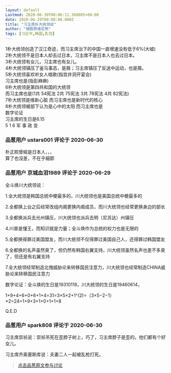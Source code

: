 ```yaml
---
layout: default
Lastmod: 2020-06-30T00:06:11.368805+00:00
date: 2020-06-29T00:00:00.000Z
title: "习主席朴大统领说"
author: "细胞质维尼熊"
tags: [习近平,韩国,乳包]
---
```


1朴大统领创造了汉江奇迹，而习主席治下的中国一直增速没有低于6%(大嘘)  
2朴大统领不是日本人却去过日本，习主席不是日本人也去过日本。  
3朴大统领有女儿，习主席也有女儿。  
4朴大统领镇压了釜马事态，是屑；习主席镇压了反送中运动，也是屑。  
5朴大统领喜欢听女人唱歌(指宫井洞开宴会)  
习主席也是(指彭麻麻)  
6朴大统领是第四共和国的大统领  
而习主席也是(1共 54宪法 2共 75宪法 3共 78宪法 4共 82宪法)  
7朴大统领是维新心脏 而习主席也是新时代的核心  
8朴大统领被部下认为是心中的太阳 而习主席也是  
数字论证  
习主席的生日是6.15  
5 1 6 军 事 政 变

            
### 品葱用户 **ustars001** 评论于 2020-06-30
        
朴正熙曾經是日本人，，，  
算了也沒差，不在乎細節
        


            
### 品葱用户 **京城血泪1989** 评论于 2020-06-29
        
全斗焕川大统领说：  
  
1.全大统领是韩国总统中梗最多的，川大统领也是美国总统中梗最多的  
  
2.全都换上台之后经常改组内阁更换内阁成员，而川大统领也经常更换身边的部长  
  
3.全都换派兵去光州镇压，川大统领也派兵去明（尼苏达）州镇压  
  
4.川普是懂王，而知识就是力量；全斗焕作为总统的权力也是无限的  
  
5.全都换得罪过美国盟友，而川大统领不仅得罪过美国自己人，还得罪过韩国盟友  
  
6.全都换的名声虽然臭了，但仍然有韩国右翼支持，川大统领虽然名声也差不多臭了，但还是有右翼支持  
  
7.全大统领经常制造北傀威胁论来转移国民注意力，川大统领也经常制造CHINA威胁论来转移国民注意力  
  
数字论证：全斗焕的生日是19310118，川大统领的生日是19460614，  
  
1+9+4+6+0+6+1+4=31=3×5×2+1^(2)=（3×5−2−1）×2=24=1+9+3+1+0+1+1+8  
  
Q.E.D
        


            
### 品葱用户 **spark808** 评论于 2020-06-30
        
习主席崇祯说：崇祯吊死在歪脖子树上，巧了，习主席脖子是歪的。他们都有个好女儿。  
  
习主席齐奥塞斯库说：夫妻二人一起被乱枪打死。
        






> [点击品葱原文参与讨论](https://pincong.rocks/article/20947)

